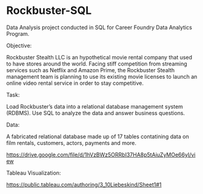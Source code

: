# Rockbuster-SQL

Data Analysis project conducted in SQL for Career Foundry Data Analytics Program.

Objective:

Rockbuster Stealth LLC is an hypothetical movie rental company that used to have stores around the world. Facing stiff competition from streaming services such as Netflix and Amazon Prime, the Rockbuster Stealth management team is planning to use its existing movie licenses to launch an online video rental service in order to stay competitive.

Task: 

Load Rockbuster’s data into a relational database management system (RDBMS). Use SQL to analyze the data and answer business questions.

Data:

A fabricated relational database made up of 17 tables contatining data on film rentals, customers, actors, payments and more. 

https://drive.google.com/file/d/1hVzBWz5ORRbI37HA8p5tAiuZyMOe66yI/view

Tableau Visualization:

https://public.tableau.com/authoring/3_10Liebeskind/Sheet1#1
